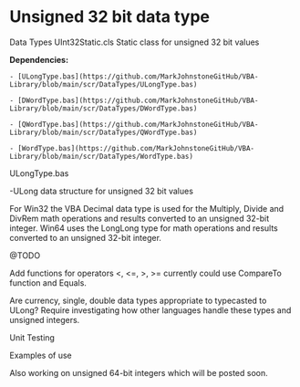 # Unsigned 32 bit data type

Data Types
UInt32Static.cls Static class for unsigned 32 bit values

  **Dependencies:**
  
    - [ULongType.bas](https://github.com/MarkJohnstoneGitHub/VBA-Library/blob/main/scr/DataTypes/ULongType.bas)
    
    - [DWordType.bas](https://github.com/MarkJohnstoneGitHub/VBA-Library/blob/main/scr/DataTypes/DWordType.bas)
    
    - [QWordType.bas](https://github.com/MarkJohnstoneGitHub/VBA-Library/blob/main/scr/DataTypes/QWordType.bas) 
    
    - [WordType.bas](https://github.com/MarkJohnstoneGitHub/VBA-Library/blob/main/scr/DataTypes/WordType.bas)      
   
      
ULongType.bas

-ULong data structure for unsigned 32 bit values	

For Win32 the VBA Decimal data type is used for the Multiply, Divide and DivRem math operations and results converted to an unsigned 32-bit integer.  Win64 uses the LongLong type for math operations and results converted to an unsigned 32-bit integer.

@TODO

Add functions for operators <, <=, >, >= currently could use CompareTo function and Equals.

Are currency, single, double data types appropriate to typecasted to ULong?  Require investigating how other languages handle these types and unsigned integers.

Unit Testing

Examples of use

Also working on unsigned 64-bit integers which will be posted soon.
